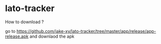 # lato-tracker

How to download ?

go to https://github.com/jake-xy/lato-tracker/tree/master/app/release/app-release.apk
and downlaod the apk
